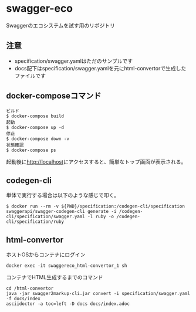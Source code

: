 # swagger-eco

Swaggerのエコシステムを試す用のリポジトリ

## 注意

- specification/swagger.yamlはただのサンプルです
- docs配下はspecification/swagger.yamlを元にhtml-convertorで生成したファイルです

## docker-composeコマンド

```
ビルド
$ docker-compose build
起動
$ docker-compose up -d
停止
$ docker-compose down -v
状態確認
$ docker-compose ps
```

起動後に[http://localhost](http://localhost)にアクセスすると、簡単なトップ画面が表示される。


## codegen-cli

単体で実行する場合は以下のような感じで叩く。

```
$ docker run --rm -v ${PWD}/specification:/codegen-cli/specification swaggerapi/swagger-codegen-cli generate -i /codegen-cli/specification/swagger.yaml -l ruby -o /codegen-cli/specification/ruby
```

## html-convertor

ホストOSからコンテナにログイン
```
docker exec -it swaggereco_html-convertor_1 sh
```

コンテナでHTML生成するまでのコマンド

```
cd /html-convertor
java -jar swagger2markup-cli.jar convert -i specification/swagger.yaml -f docs/index
asciidoctor -a toc=left -D docs docs/index.adoc
```
